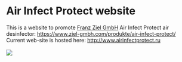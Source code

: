 # Air Infect Protect website
This is a website to promote [Franz Ziel GmbH](https://www.ziel-gmbh.com) Air Infect Protect air desinfector: https://www.ziel-gmbh.com/produkte/air-infect-protect/
<br>Current web-site is hosted here: http://www.airinfectprotect.ru <br><br>
<img src="http://www.airinfectprotect.ru/img/mainscreen_trans.png">